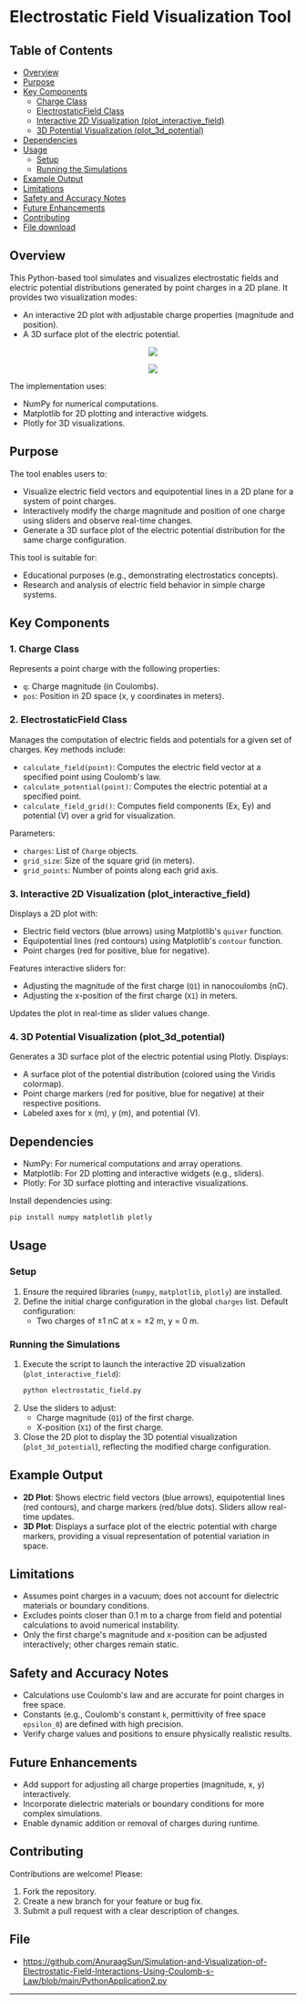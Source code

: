 # Electrostatic Field Visualization Tool
## Table of Contents
- [Overview](#overview)
- [Purpose](#purpose)
- [Key Components](#key-components)
  - [Charge Class](#1-charge-class)
  - [ElectrostaticField Class](#2-electrostaticfield-class)
  - [Interactive 2D Visualization (plot_interactive_field)](#3-interactive-2d-visualization-plot_interactive_field)
  - [3D Potential Visualization (plot_3d_potential)](#4-3d-potential-visualization-plot_3d_potential)
- [Dependencies](#dependencies)
- [Usage](#usage)
  - [Setup](#setup)
  - [Running the Simulations](#running-the-simulations)
- [Example Output](#example-output)
- [Limitations](#limitations)
- [Safety and Accuracy Notes](#safety-and-accuracy-notes)
- [Future Enhancements](#future-enhancements)
- [Contributing](#contributing)
- [File download](#File)


## Overview
This Python-based tool simulates and visualizes electrostatic fields and electric potential distributions generated by point charges in a 2D plane. It provides two visualization modes:
- An interactive 2D plot with adjustable charge properties (magnitude and position).
- A 3D surface plot of the electric potential.
<p align="center">
  <img src="https://github.com/user-attachments/assets/fd13a219-df6d-41a4-b7f1-b60bcebe3aca" />
</p>  
<p align="center">
  <img src="https://github.com/user-attachments/assets/b3e0eb37-5a73-4417-a445-578f6d1c2cbd" />
</p> 


  

The implementation uses:
- NumPy for numerical computations.
- Matplotlib for 2D plotting and interactive widgets.
- Plotly for 3D visualizations.

## Purpose
The tool enables users to:
- Visualize electric field vectors and equipotential lines in a 2D plane for a system of point charges.
- Interactively modify the charge magnitude and position of one charge using sliders and observe real-time changes.
- Generate a 3D surface plot of the electric potential distribution for the same charge configuration.

This tool is suitable for:
- Educational purposes (e.g., demonstrating electrostatics concepts).
- Research and analysis of electric field behavior in simple charge systems.

## Key Components

### 1. Charge Class
Represents a point charge with the following properties:
- `q`: Charge magnitude (in Coulombs).
- `pos`: Position in 2D space (x, y coordinates in meters).

### 2. ElectrostaticField Class
Manages the computation of electric fields and potentials for a given set of charges. Key methods include:
- `calculate_field(point)`: Computes the electric field vector at a specified point using Coulomb's law.
- `calculate_potential(point)`: Computes the electric potential at a specified point.
- `calculate_field_grid()`: Computes field components (Ex, Ey) and potential (V) over a grid for visualization.

Parameters:
- `charges`: List of `Charge` objects.
- `grid_size`: Size of the square grid (in meters).
- `grid_points`: Number of points along each grid axis.

### 3. Interactive 2D Visualization (plot_interactive_field)
Displays a 2D plot with:
- Electric field vectors (blue arrows) using Matplotlib's `quiver` function.
- Equipotential lines (red contours) using Matplotlib's `contour` function.
- Point charges (red for positive, blue for negative).

Features interactive sliders for:
- Adjusting the magnitude of the first charge (`Q1`) in nanocoulombs (nC).
- Adjusting the x-position of the first charge (`X1`) in meters.

Updates the plot in real-time as slider values change.

### 4. 3D Potential Visualization (plot_3d_potential)
Generates a 3D surface plot of the electric potential using Plotly. Displays:
- A surface plot of the potential distribution (colored using the Viridis colormap).
- Point charge markers (red for positive, blue for negative) at their respective positions.
- Labeled axes for x (m), y (m), and potential (V).

## Dependencies
- NumPy: For numerical computations and array operations.
- Matplotlib: For 2D plotting and interactive widgets (e.g., sliders).
- Plotly: For 3D surface plotting and interactive visualizations.

Install dependencies using:
```bash
pip install numpy matplotlib plotly
```
## Usage

### Setup
1. Ensure the required libraries (`numpy`, `matplotlib`, `plotly`) are installed.
2. Define the initial charge configuration in the global `charges` list. Default configuration:
   - Two charges of ±1 nC at x = ±2 m, y = 0 m.

### Running the Simulations
1. Execute the script to launch the interactive 2D visualization (`plot_interactive_field`):
   ```bash
   python electrostatic_field.py
   ```
2. Use the sliders to adjust:
   - Charge magnitude (`Q1`) of the first charge.
   - X-position (`X1`) of the first charge.
3. Close the 2D plot to display the 3D potential visualization (`plot_3d_potential`), reflecting the modified charge configuration.

## Example Output
- **2D Plot**: Shows electric field vectors (blue arrows), equipotential lines (red contours), and charge markers (red/blue dots). Sliders allow real-time updates.
- **3D Plot**: Displays a surface plot of the electric potential with charge markers, providing a visual representation of potential variation in space.

## Limitations
- Assumes point charges in a vacuum; does not account for dielectric materials or boundary conditions.
- Excludes points closer than 0.1 m to a charge from field and potential calculations to avoid numerical instability.
- Only the first charge's magnitude and x-position can be adjusted interactively; other charges remain static.

## Safety and Accuracy Notes
- Calculations use Coulomb's law and are accurate for point charges in free space.
- Constants (e.g., Coulomb's constant `k`, permittivity of free space `epsilon_0`) are defined with high precision.
- Verify charge values and positions to ensure physically realistic results.

## Future Enhancements
- Add support for adjusting all charge properties (magnitude, x, y) interactively.
- Incorporate dielectric materials or boundary conditions for more complex simulations.
- Enable dynamic addition or removal of charges during runtime.

## Contributing
Contributions are welcome! Please:
1. Fork the repository.
2. Create a new branch for your feature or bug fix.
3. Submit a pull request with a clear description of changes.

## File
- https://github.com/AnuraagSun/Simulation-and-Visualization-of-Electrostatic-Field-Interactions-Using-Coulomb-s-Law/blob/main/PythonApplication2.py

---
